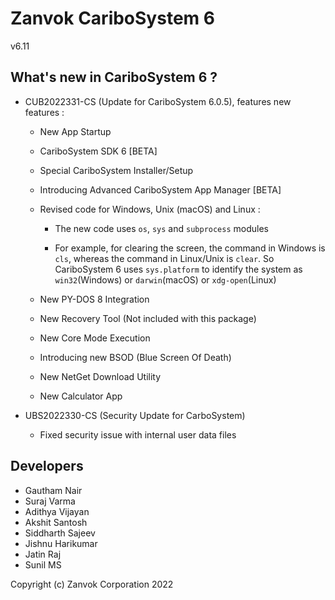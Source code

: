 # Zanvok CariboSystem 6
v6.11

## What's new in CariboSystem 6 ?
* CUB2022331-CS (Update for CariboSystem 6.0.5), features new features :
    * New App Startup

    * CariboSystem SDK 6 [BETA]

    * Special CariboSystem Installer/Setup

    * Introducing Advanced CariboSystem App Manager [BETA]

    * Revised code for Windows, Unix (macOS) and Linux :
        * The new code uses `os`, `sys` and `subprocess` modules

        * For example, for clearing the screen, the command in Windows is `cls`, whereas the command in Linux/Unix is `clear`. So CariboSystem 6 uses `sys.platform` to identify the system as `win32`(Windows) or `darwin`(macOS) or `xdg-open`(Linux)
    
    * New PY-DOS 8 Integration

    * New Recovery Tool (Not included with this package)

    * New Core Mode Execution

    * Introducing new BSOD (Blue Screen Of Death)

    * New NetGet Download Utility

    * New Calculator App

* UBS2022330-CS (Security Update for CarboSystem)
    * Fixed security issue with internal user data files

## Developers
* Gautham Nair
* Suraj Varma
* Adithya Vijayan
* Akshit Santosh
* Siddharth Sajeev
* Jishnu Harikumar
* Jatin Raj
* Sunil MS

Copyright (c) Zanvok Corporation 2022
